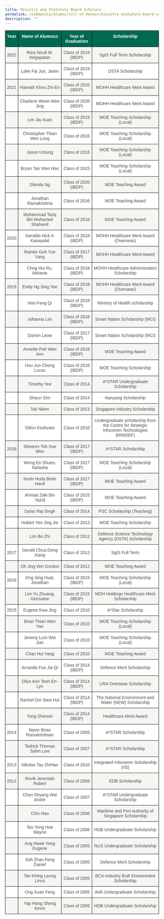 ```yaml
---
title: Ministry and Statutory Board Scholars
permalink: /community/alumni/roll-of-honour/ministry-statutory-board-scholars/
description: ""
---
```

<style type="text/css">
.tg  {border-collapse:collapse;border-spacing:0;}
.tg td{border-color:black;border-style:solid;border-width:1px;font-family:Arial, sans-serif;font-size:14px;
  overflow:hidden;padding:10px 5px;word-break:normal;}
.tg th{border-color:black;border-style:solid;border-width:1px;font-family:Arial, sans-serif;font-size:14px;
  font-weight:normal;overflow:hidden;padding:10px 5px;word-break:normal;}
.tg .tg-m7s7{background-color:#FFF;color:#4C4B4B;text-align:center;vertical-align:middle}
.tg .tg-pwos{background-color:#006A51;color:#FFF;font-weight:bold;text-align:center;vertical-align:top}
.tg .tg-5sss{background-color:#F6F5F2;color:#4C4B4B;text-align:center;vertical-align:middle}
</style>
<table class="tg">
<thead>
  <tr>
    <th class="tg-pwos">Year</th>
    <th class="tg-pwos">Name of Alumnus</th>
    <th class="tg-pwos">Year of Graduation</th>
    <th class="tg-pwos">Scholarship</th>
  </tr>
</thead>
<tbody>
  <tr>
    <td class="tg-5sss"><span style="color:#4C4B4B">2022</span></td>
    <td class="tg-5sss"><span style="color:#4C4B4B">Ranj Nicoli M. Negapatan</span></td>
    <td class="tg-5sss"><span style="color:#4C4B4B">Class of 2019 (IBDP)</span></td>
    <td class="tg-5sss"><span style="color:#4C4B4B">SgIS Full-Term Scholarship</span></td>
  </tr>
  <tr>
    <td class="tg-m7s7"></td>
    <td class="tg-m7s7"><span style="color:#4C4B4B">Loke Fai Jun, Jaren</span></td>
    <td class="tg-m7s7"><span style="color:#4C4B4B">Class of 2019 (IBDP)</span></td>
    <td class="tg-m7s7"><span style="color:#4C4B4B">DSTA Scholarship</span></td>
  </tr>
  <tr>
    <td class="tg-5sss"><span style="color:#4C4B4B">2021</span></td>
    <td class="tg-5sss"><span style="color:#4C4B4B">Hannah Khoo Zhi-En</span></td>
    <td class="tg-5sss"><span style="color:#4C4B4B">Class of 2020 (IBDP)</span></td>
    <td class="tg-5sss"><span style="color:#4C4B4B">MOHH Healthcare Merit Award</span></td>
  </tr>
  <tr>
    <td class="tg-m7s7"></td>
    <td class="tg-m7s7"><span style="color:#4C4B4B">Charlene Woon Wen Jing</span></td>
    <td class="tg-m7s7"><span style="color:#4C4B4B">Class of 2020 (IBDP)</span></td>
    <td class="tg-m7s7"><span style="color:#4C4B4B">MOHH Healthcare Merit Award</span></td>
  </tr>
  <tr>
    <td class="tg-5sss"></td>
    <td class="tg-5sss"><span style="color:#4C4B4B">Lim Jia Xuan</span></td>
    <td class="tg-5sss"><span style="color:#4C4B4B">Class of 2019 (IBDP)</span></td>
    <td class="tg-5sss"><span style="color:#4C4B4B">MOE Teaching Scholarship (Local)</span></td>
  </tr>
  <tr>
    <td class="tg-m7s7"></td>
    <td class="tg-m7s7"><span style="color:#4C4B4B">Christopher Thian Wen Long</span></td>
    <td class="tg-m7s7"><span style="color:#4C4B4B">Class of 2016</span></td>
    <td class="tg-m7s7"><span style="color:#4C4B4B">MOE Teaching Scholarship (Local)</span></td>
  </tr>
  <tr>
    <td class="tg-5sss"></td>
    <td class="tg-5sss"><span style="color:#4C4B4B">Jason Untung</span></td>
    <td class="tg-5sss"><span style="color:#4C4B4B">Class of 2016</span></td>
    <td class="tg-5sss"><span style="color:#4C4B4B">MOE Teaching Scholarship (Local)</span></td>
  </tr>
  <tr>
    <td class="tg-m7s7"></td>
    <td class="tg-m7s7"><span style="color:#4C4B4B">Bryan Tan Wen Hao</span></td>
    <td class="tg-m7s7"><span style="color:#4C4B4B">Class of 2015</span></td>
    <td class="tg-m7s7"><span style="color:#4C4B4B">MOE Teaching Scholarship (Local)</span></td>
  </tr>
  <tr>
    <td class="tg-5sss"></td>
    <td class="tg-5sss"><span style="color:#4C4B4B">Glenda Ng</span></td>
    <td class="tg-5sss"><span style="color:#4C4B4B">Class of 2020 (IBDP)</span></td>
    <td class="tg-5sss"><span style="color:#4C4B4B">MOE Teaching Award</span></td>
  </tr>
  <tr>
    <td class="tg-m7s7"></td>
    <td class="tg-m7s7"><span style="color:#4C4B4B">Jonathan Ramakrishna</span></td>
    <td class="tg-m7s7"><span style="color:#4C4B4B">Class of 2016</span></td>
    <td class="tg-m7s7"><span style="color:#4C4B4B">MOE Teaching Award</span></td>
  </tr>
  <tr>
    <td class="tg-5sss"></td>
    <td class="tg-5sss"><span style="color:#4C4B4B">Muhammad Tariq Bin Mohamed Shaheed</span></td>
    <td class="tg-5sss"><span style="color:#4C4B4B">Class of 2016</span></td>
    <td class="tg-5sss"><span style="color:#4C4B4B">MOE Teaching Award</span></td>
  </tr>
  <tr>
    <td class="tg-m7s7"><span style="color:#4C4B4B">2020</span></td>
    <td class="tg-m7s7"><span style="color:#4C4B4B">Geraldo Nick K Kanayalal</span></td>
    <td class="tg-m7s7"><span style="color:#4C4B4B">Class of 2018 (IBDP)</span></td>
    <td class="tg-m7s7"><span style="color:#4C4B4B">MOHH Healthcare Merit Award (Overseas)</span></td>
  </tr>
  <tr>
    <td class="tg-5sss"></td>
    <td class="tg-5sss"><span style="color:#4C4B4B">Rainier Goh Yue Yang</span></td>
    <td class="tg-5sss"><span style="color:#4C4B4B">Class of 2017 (IBDP)</span></td>
    <td class="tg-5sss"><span style="color:#4C4B4B">MOHH Healthcare Merit Award</span></td>
  </tr>
  <tr>
    <td class="tg-m7s7"></td>
    <td class="tg-m7s7"><span style="color:#4C4B4B">Chng Hui Ru, Melanie</span></td>
    <td class="tg-m7s7"><span style="color:#4C4B4B">Class of 2016 (IBDP)</span></td>
    <td class="tg-m7s7"><span style="color:#4C4B4B">MOHH Healthcare Administration Scholarship</span></td>
  </tr>
  <tr>
    <td class="tg-5sss"><span style="color:#4C4B4B">2019</span></td>
    <td class="tg-5sss"><span style="color:#4C4B4B">Emily Ng Sing Yee</span></td>
    <td class="tg-5sss"><span style="color:#4C4B4B">Class of 2018 (IBDP)</span></td>
    <td class="tg-5sss"><span style="color:#4C4B4B">MOHH Healthcare Merit Award (Overseas)</span></td>
  </tr>
  <tr>
    <td class="tg-m7s7"></td>
    <td class="tg-m7s7"><span style="color:#4C4B4B">Hoo Fang Qi</span></td>
    <td class="tg-m7s7"><span style="color:#4C4B4B">Class of 2018 (IBDP)</span></td>
    <td class="tg-m7s7"><span style="color:#4C4B4B">Ministry of Health scholarship</span></td>
  </tr>
  <tr>
    <td class="tg-5sss"></td>
    <td class="tg-5sss"><span style="color:#4C4B4B">Johanna Lim</span></td>
    <td class="tg-5sss"><span style="color:#4C4B4B">Class of 2018 (IBDP)</span></td>
    <td class="tg-5sss"><span style="color:#4C4B4B">Smart Nation Scholarship (MCI)</span></td>
  </tr>
  <tr>
    <td class="tg-m7s7"></td>
    <td class="tg-m7s7"><span style="color:#4C4B4B">Darren Leow</span></td>
    <td class="tg-m7s7"><span style="color:#4C4B4B">Class of 2017 (IBDP)</span></td>
    <td class="tg-m7s7"><span style="color:#4C4B4B">Smart Nation Scholarship (MCI)</span></td>
  </tr>
  <tr>
    <td class="tg-5sss"></td>
    <td class="tg-5sss"><span style="color:#4C4B4B">Annette Poh Wen Ann</span></td>
    <td class="tg-5sss"><span style="color:#4C4B4B">Class of 2018 (IBDP)</span></td>
    <td class="tg-5sss"><span style="color:#4C4B4B">MOE Teaching Award</span></td>
  </tr>
  <tr>
    <td class="tg-m7s7"></td>
    <td class="tg-m7s7"><span style="color:#4C4B4B">Hsu Jun Cheng Lucas</span></td>
    <td class="tg-m7s7"><span style="color:#4C4B4B">Class of 2016 (IBDP)</span></td>
    <td class="tg-m7s7"><span style="color:#4C4B4B">MOE Teaching Scholarship</span></td>
  </tr>
  <tr>
    <td class="tg-5sss"></td>
    <td class="tg-5sss"><span style="color:#4C4B4B">Timothy Yee</span></td>
    <td class="tg-5sss"><span style="color:#4C4B4B">Class of 2014</span></td>
    <td class="tg-5sss"><span style="color:#4C4B4B">A*STAR Undergraduate Scholarship</span></td>
  </tr>
  <tr>
    <td class="tg-m7s7"></td>
    <td class="tg-m7s7"><span style="color:#4C4B4B">Shaun Sim</span></td>
    <td class="tg-m7s7"><span style="color:#4C4B4B">Class of 2014</span></td>
    <td class="tg-m7s7"><span style="color:#4C4B4B">Nanyang Scholarship</span></td>
  </tr>
  <tr>
    <td class="tg-5sss"></td>
    <td class="tg-5sss"><span style="color:#4C4B4B">Tok Niken</span></td>
    <td class="tg-5sss"><span style="color:#4C4B4B">Class of 2013</span></td>
    <td class="tg-5sss"><span style="color:#4C4B4B">Singapore-Industry Scholarship</span></td>
  </tr>
  <tr>
    <td class="tg-m7s7"></td>
    <td class="tg-m7s7"><span style="color:#4C4B4B">Dillon Keshvani</span></td>
    <td class="tg-m7s7"><span style="color:#4C4B4B">Class of 2010</span></td>
    <td class="tg-m7s7"><span style="color:#4C4B4B">Undergraduate scholarship from the Centre for Strategic Infocomm Technologies (MINDEF)</span></td>
  </tr>
  <tr>
    <td class="tg-5sss"><span style="color:#4C4B4B">2018</span></td>
    <td class="tg-5sss"><span style="color:#4C4B4B">Sheares Toh Xue Wen</span></td>
    <td class="tg-5sss"><span style="color:#4C4B4B">Class of 2017 (IBDP)</span></td>
    <td class="tg-5sss"><span style="color:#4C4B4B">A*STAR Scholarship</span></td>
  </tr>
  <tr>
    <td class="tg-m7s7"></td>
    <td class="tg-m7s7"><span style="color:#4C4B4B">Wong Ee Shuen, Natasha</span></td>
    <td class="tg-m7s7"><span style="color:#4C4B4B">Class of 2017 (IBDP)</span></td>
    <td class="tg-m7s7"><span style="color:#4C4B4B">MOE Teaching Scholarship (Local)</span></td>
  </tr>
  <tr>
    <td class="tg-5sss"></td>
    <td class="tg-5sss"><span style="color:#4C4B4B">Nurin Huda Binte Hanif</span></td>
    <td class="tg-5sss"><span style="color:#4C4B4B">Class of 2017 (IBDP)</span></td>
    <td class="tg-5sss"><span style="color:#4C4B4B">MOE Teaching Award</span></td>
  </tr>
  <tr>
    <td class="tg-m7s7"></td>
    <td class="tg-m7s7"><span style="color:#4C4B4B">Ahmad Zaki Bin Yazid</span></td>
    <td class="tg-m7s7"><span style="color:#4C4B4B">Class of 2015 (IBDP)</span></td>
    <td class="tg-m7s7"><span style="color:#4C4B4B">MOE Teaching Award</span></td>
  </tr>
  <tr>
    <td class="tg-5sss"></td>
    <td class="tg-5sss"><span style="color:#4C4B4B">Dylan Raj Singh</span></td>
    <td class="tg-5sss"><span style="color:#4C4B4B">Class of 2014</span></td>
    <td class="tg-5sss"><span style="color:#4C4B4B">PSC Scholarship (Teaching)</span></td>
  </tr>
  <tr>
    <td class="tg-m7s7"></td>
    <td class="tg-m7s7"><span style="color:#4C4B4B">Hubert Yeo Jing Jie</span></td>
    <td class="tg-m7s7"><span style="color:#4C4B4B">Class of 2013</span></td>
    <td class="tg-m7s7"><span style="color:#4C4B4B">MOE Teaching Scholarship</span></td>
  </tr>
  <tr>
    <td class="tg-5sss"></td>
    <td class="tg-5sss"><span style="color:#4C4B4B">Lim Bo Zhi</span></td>
    <td class="tg-5sss"><span style="color:#4C4B4B">Class of 2012</span></td>
    <td class="tg-5sss"><span style="color:#4C4B4B">Defence Science Technology Agency (DSTA) Scholarship</span></td>
  </tr>
  <tr>
    <td class="tg-m7s7"><span style="color:#4C4B4B">2017</span></td>
    <td class="tg-m7s7"><span style="color:#4C4B4B">Gerald Chua Deng Xiang</span></td>
    <td class="tg-m7s7"><span style="color:#4C4B4B">Class of 2012</span></td>
    <td class="tg-m7s7"><span style="color:#4C4B4B">SgIS Full Term</span></td>
  </tr>
  <tr>
    <td class="tg-5sss"></td>
    <td class="tg-5sss"><span style="color:#4C4B4B">Oh Jing Wei Gordon</span></td>
    <td class="tg-5sss"><span style="color:#4C4B4B">Class of 2012</span></td>
    <td class="tg-5sss"><span style="color:#4C4B4B">MOE Teaching Award</span></td>
  </tr>
  <tr>
    <td class="tg-m7s7"><span style="color:#4C4B4B">2016</span></td>
    <td class="tg-m7s7"><span style="color:#4C4B4B">Ong Sing Huat, Jonathan</span></td>
    <td class="tg-m7s7"><span style="color:#4C4B4B">Class of 2015 (IBDP)</span></td>
    <td class="tg-m7s7"><span style="color:#4C4B4B">MOE Teaching Scholarship (Local)</span></td>
  </tr>
  <tr>
    <td class="tg-5sss"></td>
    <td class="tg-5sss"><span style="color:#4C4B4B">Lim Yu Zhuang, Germaine</span></td>
    <td class="tg-5sss"><span style="color:#4C4B4B">Class of 2015 (IBDP)</span></td>
    <td class="tg-5sss"><span style="color:#4C4B4B">MOH Holdings Healthcare Merit Scholarship</span></td>
  </tr>
  <tr>
    <td class="tg-m7s7"><span style="color:#4C4B4B">2015</span></td>
    <td class="tg-m7s7"><span style="color:#4C4B4B">Eugene Kwa Jing</span></td>
    <td class="tg-m7s7"><span style="color:#4C4B4B">Class of 2010</span></td>
    <td class="tg-m7s7"><span style="color:#4C4B4B">A*Star Scholarship</span></td>
  </tr>
  <tr>
    <td class="tg-5sss"></td>
    <td class="tg-5sss"><span style="color:#4C4B4B">Brian Thian Wen Yao</span></td>
    <td class="tg-5sss"><span style="color:#4C4B4B">Class of 2010</span></td>
    <td class="tg-5sss"><span style="color:#4C4B4B">MOE Teaching Scholarship (Local)</span></td>
  </tr>
  <tr>
    <td class="tg-m7s7"></td>
    <td class="tg-m7s7"><span style="color:#4C4B4B">Jeremy Lum Wei Jian</span></td>
    <td class="tg-m7s7"><span style="color:#4C4B4B">Class of 2010</span></td>
    <td class="tg-m7s7"><span style="color:#4C4B4B">MOE Teaching Scholarship (Local)</span></td>
  </tr>
  <tr>
    <td class="tg-5sss"></td>
    <td class="tg-5sss"><span style="color:#4C4B4B">Chan Hui Yang</span></td>
    <td class="tg-5sss"><span style="color:#4C4B4B">Class of 2010</span></td>
    <td class="tg-5sss"><span style="color:#4C4B4B">MOE Teaching Award</span></td>
  </tr>
  <tr>
    <td class="tg-m7s7"></td>
    <td class="tg-m7s7"><span style="color:#4C4B4B">Amanda Foo Jia Qi</span></td>
    <td class="tg-m7s7"><span style="color:#4C4B4B">Class of 2014 (IBDP)</span></td>
    <td class="tg-m7s7"><span style="color:#4C4B4B">Defence Merit Scholarship</span></td>
  </tr>
  <tr>
    <td class="tg-5sss"></td>
    <td class="tg-5sss"><span style="color:#4C4B4B">Dilys Ann Teoh En-Lyn</span></td>
    <td class="tg-5sss"><span style="color:#4C4B4B">Class of 2014 (IBDP)</span></td>
    <td class="tg-5sss"><span style="color:#4C4B4B">URA Overseas Scholarship</span></td>
  </tr>
  <tr>
    <td class="tg-m7s7"></td>
    <td class="tg-m7s7"><span style="color:#4C4B4B">Rachel Ooi Siew Hui</span></td>
    <td class="tg-m7s7"><span style="color:#4C4B4B">Class of 2014 (IBDP)</span></td>
    <td class="tg-m7s7"><span style="color:#4C4B4B">The National Environment and Water (NEW) Scholarship</span></td>
  </tr>
  <tr>
    <td class="tg-5sss"></td>
    <td class="tg-5sss"><span style="color:#4C4B4B">Yong Sherwin</span></td>
    <td class="tg-5sss"><span style="color:#4C4B4B">Class of 2014 (IBDP)</span></td>
    <td class="tg-5sss"><span style="color:#4C4B4B">Healthcare Merit Award</span></td>
  </tr>
  <tr>
    <td class="tg-m7s7"><span style="color:#4C4B4B">2014</span></td>
    <td class="tg-m7s7"><span style="color:#4C4B4B">Navin Brian Ramakrishnan</span><br></td>
    <td class="tg-m7s7"><span style="color:#4C4B4B">Class of 2005</span><br></td>
    <td class="tg-m7s7"><span style="color:#4C4B4B">A*STAR Scholarship</span><br></td>
  </tr>
  <tr>
    <td class="tg-5sss"></td>
    <td class="tg-5sss"><span style="color:#4C4B4B">Tedrick Thomas Salim Lew</span></td>
    <td class="tg-5sss"><span style="color:#4C4B4B">Class of 2007</span></td>
    <td class="tg-5sss"><span style="color:#4C4B4B">A*STAR Scholarship</span></td>
  </tr>
  <tr>
    <td class="tg-m7s7"><span style="color:#4C4B4B">2013</span></td>
    <td class="tg-m7s7"><span style="color:#4C4B4B">Nikolas Tay ZhiHao</span></td>
    <td class="tg-m7s7"><span style="color:#4C4B4B">Class of 2010</span></td>
    <td class="tg-m7s7"><span style="color:#4C4B4B">Integrated Infocomm Scholarship (IIS)</span></td>
  </tr>
  <tr>
    <td class="tg-5sss"><span style="color:#4C4B4B">2012</span></td>
    <td class="tg-5sss"><span style="color:#4C4B4B">Rovik Jeremiah Robert</span></td>
    <td class="tg-5sss"><span style="color:#4C4B4B">Class of 2009</span></td>
    <td class="tg-5sss"><span style="color:#4C4B4B">EDB Scholarship</span></td>
  </tr>
  <tr>
    <td class="tg-m7s7"></td>
    <td class="tg-m7s7"><span style="color:#4C4B4B">Chan Shyang Wai Andre</span></td>
    <td class="tg-m7s7"><span style="color:#4C4B4B">Class of 2007</span></td>
    <td class="tg-m7s7"><span style="color:#4C4B4B">A*STAR Undergraduate Scholarship</span></td>
  </tr>
  <tr>
    <td class="tg-5sss"></td>
    <td class="tg-5sss"><span style="color:#4C4B4B">Chin Hao</span></td>
    <td class="tg-5sss"><span style="color:#4C4B4B">Class of 2006</span></td>
    <td class="tg-5sss"><span style="color:#4C4B4B">Maritime and Port Authority of Singapore Scholarship</span></td>
  </tr>
  <tr>
    <td class="tg-m7s7"></td>
    <td class="tg-m7s7"><span style="color:#4C4B4B">Teo Yong Hoe Wayne</span></td>
    <td class="tg-m7s7"><span style="color:#4C4B4B">Class of 2006</span></td>
    <td class="tg-m7s7"><span style="color:#4C4B4B">HDB Undergraduate Scholarship</span></td>
  </tr>
  <tr>
    <td class="tg-5sss"></td>
    <td class="tg-5sss"><span style="color:#4C4B4B">Ang Hwee Yong Eugene</span></td>
    <td class="tg-5sss"><span style="color:#4C4B4B">Class of 2005</span></td>
    <td class="tg-5sss"><span style="color:#4C4B4B">NUS Undergraduate Scholarship</span></td>
  </tr>
  <tr>
    <td class="tg-m7s7"></td>
    <td class="tg-m7s7"><span style="color:#4C4B4B">Soh Zhan Feng Daniel</span></td>
    <td class="tg-m7s7"><span style="color:#4C4B4B">Class of 2005</span></td>
    <td class="tg-m7s7"><span style="color:#4C4B4B">Defence Merit Scholarship</span></td>
  </tr>
  <tr>
    <td class="tg-5sss"></td>
    <td class="tg-5sss"><span style="color:#4C4B4B">Tan Khing Leung Linus</span></td>
    <td class="tg-5sss"><span style="color:#4C4B4B">Class of 2005</span></td>
    <td class="tg-5sss"><span style="color:#4C4B4B">BCA-Industry Built Environment Scholarship</span></td>
  </tr>
  <tr>
    <td class="tg-m7s7"></td>
    <td class="tg-m7s7"><span style="color:#4C4B4B">Ong Xuan Feng</span></td>
    <td class="tg-m7s7"><span style="color:#4C4B4B">Class of 2005</span></td>
    <td class="tg-m7s7"><span style="color:#4C4B4B">AVA Undergraduate Scholarship</span></td>
  </tr>
  <tr>
    <td class="tg-5sss"></td>
    <td class="tg-5sss"><span style="color:#4C4B4B">Yap Hong Sheng Kevin</span></td>
    <td class="tg-5sss"><span style="color:#4C4B4B">Class of 2005</span></td>
    <td class="tg-5sss"><span style="color:#4C4B4B">HDB Undergraduate Scholarship</span></td>
  </tr>
</tbody>
</table>